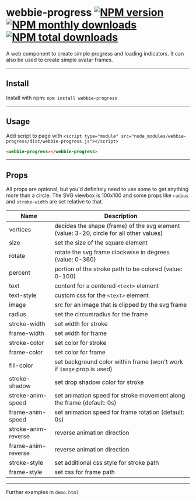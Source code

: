 # webbie-progress [![NPM version](https://img.shields.io/npm/v/webbie-progress.svg?style=flat)](https://www.npmjs.com/package/webbie-progress) [![NPM monthly downloads](https://img.shields.io/npm/dm/webbie-progress.svg?style=flat)](https://npmjs.org/package/webbie-progress) [![NPM total downloads](https://img.shields.io/npm/dt/webbie-progress.svg?style=flat)](https://npmjs.org/package/webbie-progress)

A web component to create simple progress and loading indicators. It can also be used to create simple avatar frames.

---

## Install

Install with npm: `npm install webbie-progress`

---

## Usage

Add script to page with `<script type="module" src="node_modules/webbie-progress/dist/webbie-progress.js"></script>`

```html
<webbie-progress></webbie-progress>
```

---

## Props

All props are optional, but you'd definitely need to use some to get anything more than a circle. The SVG viewbox is 100x100 and some props like `radius` and `stroke-width` are set relative to that.

| Name | Description |
| ---- | ----------- |
| vertices | decides the shape (frame) of the svg element (value: 3-20, circle for all other values) |
| size | set the size of the square element |
| rotate | rotate the svg frame clockwise in degrees (value: 0-360) |
| percent | portion of the stroke path to be colored (value: 0-100) |
| text | content for a centered `<text>` element |
| text-style | custom css for the `<text>` element |
| image | src for an image that is clipped by the svg frame |
| radius | set the circumradius for the frame |
| stroke-width | set width for stroke |
| frame-width | set width for frame |
| stroke-color | set color for stroke |
| frame-color | set color for frame |
| fill-color | set background color within frame (won't work if `image` prop is used) |
| stroke-shadow | set drop shadow color for stroke |
| stroke-anim-speed | set animation speed for stroke movement along the frame (default: 0s) |
| frame-anim-speed | set animation speed for frame rotation (default: 0s) |
| stroke-anim-reverse | reverse animation direction |
| frame-anim-reverse | reverse animation direction |
| stroke-style | set additional css style for stroke path|
| frame-style | set css for frame path |

---

Further examples in `demo.html`